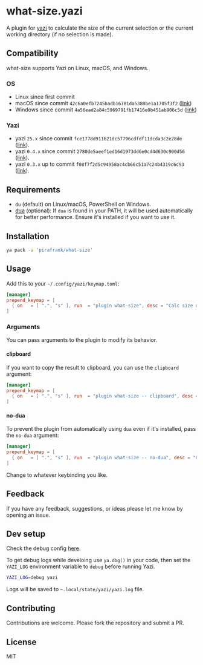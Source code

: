 # what-size.yazi

A plugin for [yazi](https://github.com/sxyazi/yazi) to calculate the size of the current selection or the current working directory (if no selection is made).

## Compatibility

what-size supports Yazi on Linux, macOS, and Windows.

### OS

- Linux since first commit
- macOS since commit `42c6a0efb7245badb16781da5380be1a1705f3f2` ([link](https://github.com/pirafrank/what-size.yazi/commit/42c6a0efb7245badb16781da5380be1a1705f3f2))
- Windows since commit `4a56ead2a84c5969791fb17416e0b451ab906c5d` ([link](https://github.com/pirafrank/what-size.yazi/commit/4a56ead2a84c5969791fb17416e0b451ab906c5d))

### Yazi

- yazi `25.x` since commit `fce1778d911621dc57796cdfdf11dcda3c2e28de` ([link](https://github.com/pirafrank/what-size.yazi/commit/fce1778d911621dc57796cdfdf11dcda3c2e28de)).
- yazi `0.4.x` since commit `2780de5aeef1ed16d1973dd6e0cd4d630c900d56` ([link](https://github.com/pirafrank/what-size.yazi/commit/2780de5aeef1ed16d1973dd6e0cd4d630c900d56)).
- yazi `0.3.x` up to commit `f08f7f2d5c94958ac4cb66c51a7c24b4319c6c93` ([link](https://github.com/pirafrank/what-size.yazi/commit/f08f7f2d5c94958ac4cb66c51a7c24b4319c6c93)).

## Requirements

- `du` (default) on Linux/macOS, PowerShell on Windows.
- [dua](https://github.com/Byron/dua-cli) (optional): If `dua` is found in your PATH, it will be used automatically for better performance. Ensure it's installed if you want to use it.

## Installation

```sh
ya pack -a 'pirafrank/what-size'
```

## Usage

Add this to your `~/.config/yazi/keymap.toml`: 

```toml
[manager]
prepend_keymap = [
  { on   = [ ".", "s" ], run  = "plugin what-size", desc = "Calc size of selection or cwd" },
]
```

### Arguments

You can pass arguments to the plugin to modify its behavior.

#### clipboard

If you want to copy the result to clipboard, you can use the `clipboard` argument:

```toml
[manager]
prepend_keymap = [
  { on   = [ ".", "s" ], run  = "plugin what-size -- clipboard", desc = "Calc size of selection or cwd" },
]
```

#### no-dua

To prevent the plugin from automatically using `dua` even if it's installed, pass the `no-dua` argument:

```toml
[manager]
prepend_keymap = [
  { on   = [ ".", "s" ], run  = "plugin what-size -- no-dua", desc = "Calc size (force non-dua)" },
]
```

Change to whatever keybinding you like.

## Feedback

If you have any feedback, suggestions, or ideas please let me know by opening an issue.

## Dev setup

Check the debug config [here](https://yazi-rs.github.io/docs/plugins/overview/#debugging).

To get debug logs while develoing use `ya.dbg()` in your code, then set the `YAZI_LOG` environment variable to `debug` before running Yazi.

```sh
YAZI_LOG=debug yazi
```

Logs will be saved to `~.local/state/yazi/yazi.log` file.

## Contributing

Contributions are welcome. Please fork the repository and submit a PR.

## License

MIT
